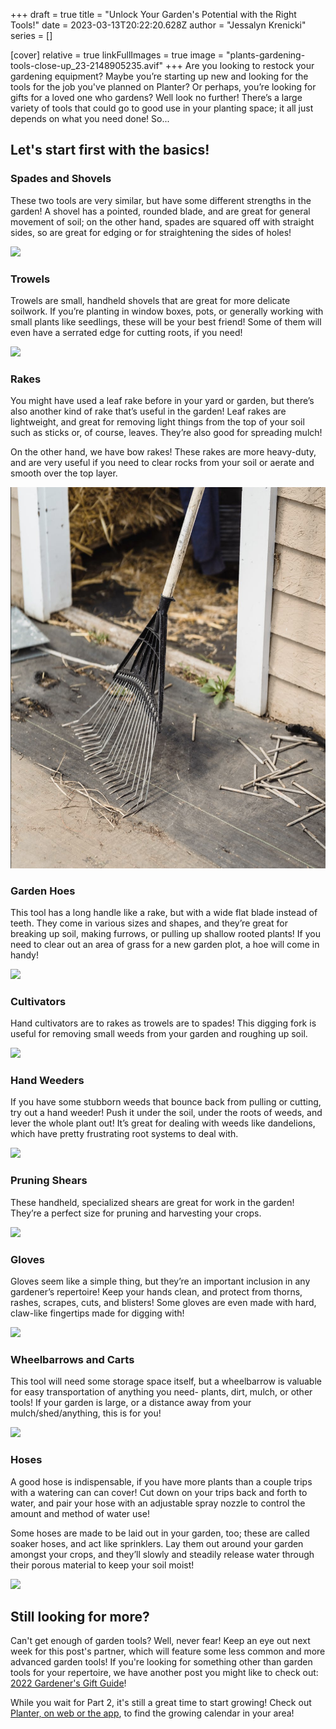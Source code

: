 +++
draft = true
title = "Unlock Your Garden's Potential with the Right Tools!"
date = 2023-03-13T20:22:20.628Z
author = "Jessalyn Krenicki"
series = []

[cover]
relative = true
linkFullImages = true
image = "plants-gardening-tools-close-up_23-2148905235.avif"
+++
Are you looking to restock your gardening equipment? Maybe you’re starting up new and looking for the tools for the job you've planned on Planter? Or perhaps, you’re looking for gifts for a loved one who gardens? Well look no further! There’s a large variety of tools that could go to good use in your planting space; it all just depends on what you need done! So...

## **Let's start first with the basics!**

### S﻿pades and Shovels

These two tools are very similar, but have some different strengths in the garden! A shovel has a pointed, rounded blade, and are great for general movement of soil; on the other hand, spades are squared off with straight sides, so are great for edging or for straightening the sides of holes!

![](https://images.pexels.com/photos/7299926/pexels-photo-7299926.jpeg?auto=compress&cs=tinysrgb&w=1260&h=750&dpr=2)

### Trowels

Trowels are small, handheld shovels that are great for more delicate soilwork. If you’re planting in window boxes, pots, or generally working with small plants like seedlings, these will be your best friend! Some of them will even have a serrated edge for cutting roots, if you need!

![](https://images.pexels.com/photos/1301856/pexels-photo-1301856.jpeg?auto=compress&cs=tinysrgb&w=1260&h=750&dpr=2)

### R﻿akes

You might have used a leaf rake before in your yard or garden, but there’s also another kind of rake that’s useful in the garden! Leaf rakes are lightweight, and great for removing light things from the top of your soil such as sticks or, of course, leaves. They’re also good for spreading mulch!

On the other hand, we have bow rakes! These rakes are more heavy-duty, and are very useful if you need to clear rocks from your soil or aerate and smooth over the top layer.

![](screenshot-2023-03-13-at-4.44.01-pm.png)

### G﻿arden Hoes

This tool has a long handle like a rake, but with a wide flat blade instead of teeth. They come in various sizes and shapes, and they’re great for breaking up soil, making furrows, or pulling up shallow rooted plants! If you need to clear out an area of grass for a new garden plot, a hoe will come in handy!

![](https://images.pexels.com/photos/7728877/pexels-photo-7728877.jpeg?auto=compress&cs=tinysrgb&w=1260&h=750&dpr=2)

### C﻿ultivators

Hand cultivators are to rakes as trowels are to spades! This digging fork is useful for removing small weeds from your garden and roughing up soil.

![](https://images.pexels.com/photos/4894631/pexels-photo-4894631.jpeg?auto=compress&cs=tinysrgb&w=1260&h=750&dpr=2)

### H﻿and Weeders

If you have some stubborn weeds that bounce back from pulling or cutting, try out a hand weeder! Push it under the soil, under the roots of weeds, and lever the whole plant out! It’s great for dealing with weeds like dandelions, which have pretty frustrating root systems to deal with.

![](weed-removal-paving-stones-weed-control-service-hand-glove-removing-weed-garden-pathway.jpg)

### P﻿runing Shears

These handheld, specialized shears are great for work in the garden! They’re a perfect size for pruning and harvesting your crops.

![](https://images.pexels.com/photos/13779225/pexels-photo-13779225.jpeg)

### G﻿loves

Gloves seem like a simple thing, but they’re an important inclusion in any gardener’s repertoire! Keep your hands clean, and protect from thorns, rashes, scrapes, cuts, and blisters! Some gloves are even made with hard, claw-like fingertips made for digging with!

![](https://images.pexels.com/photos/7782199/pexels-photo-7782199.jpeg?auto=compress&cs=tinysrgb&w=1260&h=750&dpr=2)

### Wheelbarrows and Carts

This tool will need some storage space itself, but a wheelbarrow is valuable for easy transportation of anything you need- plants, dirt, mulch, or other tools! If your garden is large, or a distance away from your mulch/shed/anything, this is for you!

![](https://images.pexels.com/photos/7728354/pexels-photo-7728354.jpeg?auto=compress&cs=tinysrgb&w=1260&h=750&dpr=2)

### Hoses

A good hose is indispensable, if you have more plants than a couple trips with a watering can can cover! Cut down on your trips back and forth to water, and pair your hose with an adjustable spray nozzle to control the amount and method of water use!

Some hoses are made to be laid out in your garden, too; these are called soaker hoses, and act like sprinklers. Lay them out around your garden amongst your crops, and they’ll slowly and steadily release water through their porous material to keep your soil moist!

![](https://images.pexels.com/photos/2134798/pexels-photo-2134798.jpeg?auto=compress&cs=tinysrgb&w=1260&h=750&dpr=2)

## S﻿till looking for more?

C﻿an't get enough of garden tools? Well, never fear! Keep an eye out next week for this post's partner, which will feature some less common and more advanced garden tools! If you're looking for something other than garden tools for your repertoire, we have another post you might like to check out: [2022 Gardener's Gift Guide](https://blog.planter.garden/posts/2022-gardeners-gift-guide/)! 

While you wait for Part 2, it's still a great time to start growing! Check out [Planter, on web or the app](https://planter.garden/#download), to find the growing calendar in your area!